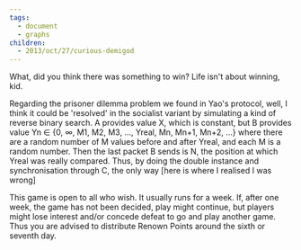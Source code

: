 ```yaml
---
tags:
  - document
  - graphs
children:
  - 2013/oct/27/curious-demigod
---
```

What, did you think there was something to win? Life isn't about winning, kid.

Regarding the prisoner dilemma problem we found in Yao's protocol, well, I think it could be 'resolved' in the socialist variant by simulating a kind of reverse binary search. A provides value X, which is constant, but B provides value Yn ∈ {0, ∞, M1, M2, M3, ..., Yreal, Mn, Mn+1, Mn+2, ...} where there are a random number of M values before and after Yreal, and each M is a random number. Then the last packet B sends is N, the position at which Yreal was really compared. Thus, by doing the double instance and synchronisation through C, the only way [here is where I realised I was wrong]

This game is open to all who wish. It usually runs for a week. If, after one week, the game has not been decided, play might continue, but players might lose interest and/or concede defeat to go and play another game. Thus you are advised to distribute Renown Points around the sixth or seventh day.
